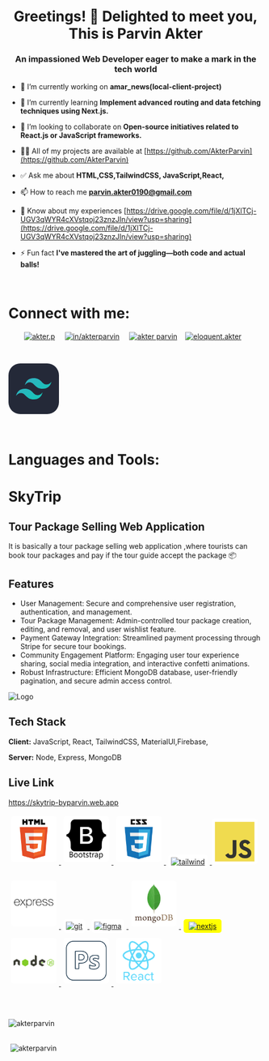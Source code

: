 
#
<h1 align="center">Greetings! 👋 Delighted to meet you,<br> This is Parvin Akter</h1>
<h3 align="center">An impassioned Web Developer eager to make a mark in the tech world </h3>


- 🔭 I’m currently working on **amar_news(local-client-project)**

- 🌱 I’m currently learning **Implement advanced routing and data fetching techniques using Next.js.**

- 👯 I’m looking to collaborate on **Open-source initiatives related to React.js or JavaScript frameworks.**

- 👨‍💻 All of my projects are available at [https://github.com/AkterParvin](https://github.com/AkterParvin)

- ✅ Ask me about **HTML,CSS,TailwindCSS, JavaScript,React,**

- 📫 How to reach me **parvin.akter0190@gmail.com**

- 📄 Know about my experiences [https://drive.google.com/file/d/1jXlTCj-UGV3qWYR4cXVstqoj23znzJIn/view?usp=sharing](https://drive.google.com/file/d/1jXlTCj-UGV3qWYR4cXVstqoj23znzJIn/view?usp=sharing)

- ⚡ Fun fact **I've mastered the art of juggling—both code and actual balls!**

<br>
<h1 align="left">Connect with me:</h3>
<p align="center">
<a href="https://dev.to/akter.p" target="blank"><img align="center" src="https://raw.githubusercontent.com/rahuldkjain/github-profile-readme-generator/master/src/images/icons/Social/devto.svg" alt="akter.p" height="50" width="50" /></a>
&nbsp; &nbsp;
<a href="https://linkedin.com/in/in/akterparvin" target="blank"><img align="center" src="https://raw.githubusercontent.com/rahuldkjain/github-profile-readme-generator/master/src/images/icons/Social/linked-in-alt.svg" alt="in/akterparvin" height="50" width="50" /></a>
&nbsp; &nbsp;
<a href="https://stackoverflow.com/users/akter parvin" target="blank"><img align="center" src="https://raw.githubusercontent.com/rahuldkjain/github-profile-readme-generator/master/src/images/icons/Social/stack-overflow.svg" alt="akter parvin" height="50" width="50" /></a>&nbsp; &nbsp;
<a href="https://fb.com/eloquent.akter" target="blank"><img align="center" src="https://raw.githubusercontent.com/rahuldkjain/github-profile-readme-generator/master/src/images/icons/Social/facebook.svg" alt="eloquent.akter" height="50" width="50" /></a>&nbsp; &nbsp;
</p>

<br>

<p align="center">

<svg xmlns="http://www.w3.org/2000/svg" width="100" height="100" fill="none" viewBox="0 0 256 256"><rect width="256" height="256" fill="#242938" rx="60"/><path fill="url(#paint0_linear_2_119)" fill-rule="evenodd" d="M83 110C88.9991 86.0009 104.001 74 128 74C164 74 168.5 101 186.5 105.5C198.501 108.501 209 104.001 218 92C212.001 115.999 196.999 128 173 128C137 128 132.5 101 114.5 96.5C102.499 93.4991 92 97.9991 83 110ZM38 164C43.9991 140.001 59.0009 128 83 128C119 128 123.5 155 141.5 159.5C153.501 162.501 164 158.001 173 146C167.001 169.999 151.999 182 128 182C92 182 87.5 155 69.5 150.5C57.4991 147.499 47 151.999 38 164Z" clip-rule="evenodd"/><defs><linearGradient id="paint0_linear_2_119" x1="86.5" x2="163.5" y1="74" y2="185.5" gradientUnits="userSpaceOnUse"><stop stop-color="#32B1C1"/><stop offset="1" stop-color="#14C6B7"/></linearGradient></defs></svg>


<br>
<h1 align="left">Languages and Tools:</h3>
<!-- First row of icons -->
<p align="center">







# SkyTrip
## Tour Package Selling Web Application

It is basically a tour package selling web application ,where tourists can book tour packages and pay if the tour guide accept the package 📦 


## Features

- User Management: Secure and comprehensive user registration, authentication, and management.
- Tour Package Management: Admin-controlled tour package creation, editing, and removal, and user wishlist feature.
- Payment Gateway Integration: Streamlined payment processing through Stripe for secure tour bookings.
- Community Engagement Platform: Engaging user tour experience sharing, social media integration, and interactive confetti animations.
- Robust Infrastructure: Efficient MongoDB database, user-friendly pagination, and secure admin access control.



![Logo](https://dev-to-uploads.s3.amazonaws.com/uploads/articles/th5xamgrr6se0x5ro4g6.png)


## Tech Stack

**Client:** JavaScript, React, TailwindCSS, MaterialUI,Firebase, 

**Server:** Node, Express, MongoDB





## Live Link
https://skytrip-byparvin.web.app


<a href="https://www.w3.org/html/" target="_blank" rel="noreferrer"> <img src="https://raw.githubusercontent.com/devicons/devicon/master/icons/html5/html5-original-wordmark.svg" alt="html5"  width="80" height="80" style="background-color: white; border-radius: 5px; margin: 5px; padding:5px"/> </a>
<a href="https://getbootstrap.com" target="_blank" rel="noreferrer">
    <img src="https://raw.githubusercontent.com/devicons/devicon/master/icons/bootstrap/bootstrap-plain-wordmark.svg" alt="bootstrap" width="80" height="80" style="background-color: white; border-radius: 5px; margin: 5px; padding:5px">
</a>
  <a href="https://www.w3schools.com/css/" target="_blank" rel="noreferrer">
    <img src="https://raw.githubusercontent.com/devicons/devicon/master/icons/css3/css3-original-wordmark.svg" alt="css3"  width="80" height="80" style="background-color: white; border-radius: 5px; margin: 5px; padding:5px">
  </a>
  <a href="https://tailwindcss.com/" target="_blank" rel="noreferrer"> <img src="https://www.vectorlogo.zone/logos/tailwindcss/tailwindcss-icon.svg" alt="tailwind"  width="80" height="80" style="background-color: white; border-radius: 5px; margin: 5px; padding:5px"/> </a>
  <a href="https://developer.mozilla.org/en-US/docs/Web/JavaScript" target="_blank" rel="noreferrer">
    <img src="https://raw.githubusercontent.com/devicons/devicon/master/icons/javascript/javascript-original.svg" alt="javascript"  width="80" height="80" style="background-color: white; border-radius: 5px; margin-right: 5px; padding:5px">
  </a>
</p>




<p align="center">

<a href="https://expressjs.com" 
  target="_blank" rel="noreferrer"> 
<img src="https://raw.githubusercontent.com/devicons/devicon/master/icons/express/express-original-wordmark.svg" alt="express" width="80" height="80" style="background-color: white; border-radius: 5px; margin: 5px; padding:5px"/> </a>
 <a href="https://git-scm.com/" target="_blank" rel="noreferrer"> <img src="https://www.vectorlogo.zone/logos/git-scm/git-scm-icon.svg" alt="git" width="80" height="80" style="background-color: white; border-radius: 5px; margin: 5px; padding:5px"/> </a>
  <a href="https://www.figma.com/" target="_blank" rel="noreferrer"> <img src="https://www.vectorlogo.zone/logos/figma/figma-icon.svg" alt="figma" width="80" height="80" style="background-color: white; border-radius: 5px; margin: 5px; padding:5px"/> </a>
  <a href="https://www.mongodb.com/" target="_blank" rel="noreferrer"> <img src="https://raw.githubusercontent.com/devicons/devicon/master/icons/mongodb/mongodb-original-wordmark.svg" alt="mongodb" width="80" height="80" style="background-color: white; border-radius: 5px; margin: 5px; padding:5px"/> </a> 
  <a href="https://nextjs.org/" target="_blank" rel="noreferrer"> <img src="https://cdn.worldvectorlogo.com/logos/nextjs-2.svg" alt="nextjs" width="80" height="80" style="background-color: yellow; border-radius: 5px; margin: 5px; padding-left:10px;padding-right:10px ;padding-top:5px ;padding-bottom:5px"/> </a> 
<a href="https://nodejs.org" target="_blank" rel="noreferrer"> <img src="https://raw.githubusercontent.com/devicons/devicon/master/icons/nodejs/nodejs-original-wordmark.svg" alt="nodejs" width="80" height="80" style="background-color: white; border-radius: 5px; margin: 5px; padding:5px"/> </a>
 <a href="https://www.photoshop.com/en" target="_blank" rel="noreferrer"> <img src="https://raw.githubusercontent.com/devicons/devicon/master/icons/photoshop/photoshop-line.svg" alt="photoshop" width="80" height="80" style="background-color: white; border-radius: 5px; margin: 5px; padding:5px"/> </a> 
 <a href="https://reactjs.org/" target="_blank" rel="noreferrer"> <img src="https://raw.githubusercontent.com/devicons/devicon/master/icons/react/react-original-wordmark.svg" alt="react" width="80" height="80" style="background-color: white; border-radius: 5px; margin: 5px; padding:5px"/> </a>   
</p>

<!-- 
<p align="center"> 







 <a href="https://www.adobe.com/in/products/illustrator.html" target="_blank" rel="noreferrer"> <img src="https://www.vectorlogo.zone/logos/adobe_illustrator/adobe_illustrator-icon.svg" alt="illustrator" width="40" height="40" /> </a>

<a href="https://www.adobe.com/in/products/illustrator.html" target="_blank" rel="noreferrer" style="display: inline-block; background-color: white; padding: 5px; border-radius: 5px;">
  <img src="https://www.vectorlogo.zone/logos/adobe_illustrator/adobe_illustrator-icon.svg" alt="illustrator" width="40" height="40" style="display: block;">
</a>
</p>
<p align="center">
  -->
 <br> <br>

<p><img align="left" src="https://github-readme-stats.vercel.app/api/top-langs?username=akterparvin&show_icons=true&locale=en&layout=compact" alt="akterparvin" /></p>

 <br> <br>
<p>&nbsp;<img align="center" src="https://github-readme-stats.vercel.app/api?username=akterparvin&show_icons=true&locale=en" alt="akterparvin" /></p>
